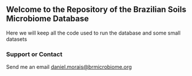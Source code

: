 ## Welcome to the Repository of the Brazilian Soils Microbiome Database
Here we will keep all the code used to run the database and some small datasets
 

### Support or Contact

Send me an email [daniel.morais@brmicrobiome.org](mailto:daniel.morais@brmicrobiome.org)

